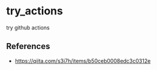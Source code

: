 # try_actions
try github actions

## References
* https://qiita.com/s3i7h/items/b50ceb0008edc3c0312e

